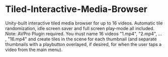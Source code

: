 # Tiled-Interactive-Media-Browser
Unity-built interactive tiled media browser for up to 16 videos. Automatic tile randomization, idle screen saver and full screen play-mode all included.
Note: AVPro Plugin required. You must name 16 videos "1.mp4", "2.mp4", ... , "16.mp4" and create tiles in the scene for each thumbnail (and separate thumbnails with a playbutton overlayed, if desired, for  when the user taps a video from the main menu).
